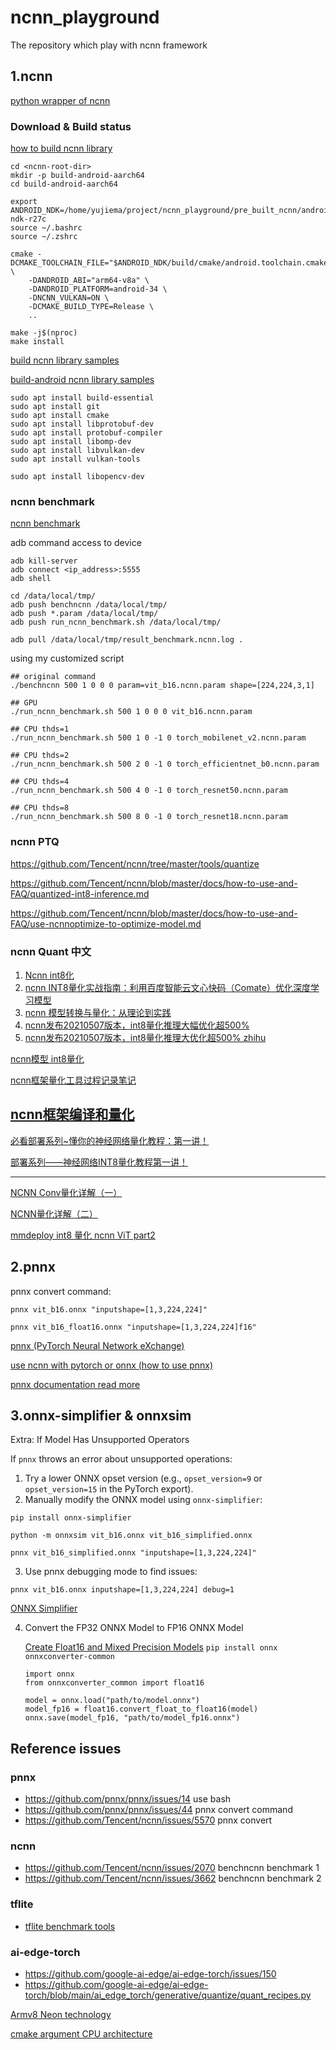 # ncnn_playground

The repository which play with ncnn framework

## 1.ncnn

[python wrapper of ncnn](https://github.com/Tencent/ncnn/tree/master/python)

### Download & Build status

[how to build ncnn library](https://github.com/Tencent/ncnn/wiki/how-to-build)
```
cd <ncnn-root-dir>
mkdir -p build-android-aarch64
cd build-android-aarch64

export ANDROID_NDK=/home/yujiema/project/ncnn_playground/pre_built_ncnn/android-ndk-r27c
source ~/.bashrc
source ~/.zshrc

cmake -DCMAKE_TOOLCHAIN_FILE="$ANDROID_NDK/build/cmake/android.toolchain.cmake" \
    -DANDROID_ABI="arm64-v8a" \
    -DANDROID_PLATFORM=android-34 \
    -DNCNN_VULKAN=ON \
    -DCMAKE_BUILD_TYPE=Release \
    ..

make -j$(nproc)
make install
```

[build ncnn library samples](https://github.com/Tencent/ncnn/blob/master/build.sh)

[build-android ncnn library samples](https://github.com/Tencent/ncnn/blob/master/build-android.cmd)

```commandline
sudo apt install build-essential 
sudo apt install git 
sudo apt install cmake 
sudo apt install libprotobuf-dev 
sudo apt install protobuf-compiler 
sudo apt install libomp-dev 
sudo apt install libvulkan-dev 
sudo apt install vulkan-tools 

sudo apt install libopencv-dev
```

### ncnn benchmark

[ncnn benchmark](https://github.com/Tencent/ncnn/tree/master/benchmark)

adb command access to device
```
adb kill-server
adb connect <ip_address>:5555
adb shell 

cd /data/local/tmp/ 
adb push benchncnn /data/local/tmp/
adb push *.param /data/local/tmp/
adb push run_ncnn_benchmark.sh /data/local/tmp/

adb pull /data/local/tmp/result_benchmark.ncnn.log .
```

using my customized script
```
## original command
./benchncnn 500 1 0 0 0 param=vit_b16.ncnn.param shape=[224,224,3,1]

## GPU
./run_ncnn_benchmark.sh 500 1 0 0 0 vit_b16.ncnn.param   

## CPU thds=1
./run_ncnn_benchmark.sh 500 1 0 -1 0 torch_mobilenet_v2.ncnn.param                                                                                                              

## CPU thds=2
./run_ncnn_benchmark.sh 500 2 0 -1 0 torch_efficientnet_b0.ncnn.param  

## CPU thds=4
./run_ncnn_benchmark.sh 500 4 0 -1 0 torch_resnet50.ncnn.param                                                                                                                  

## CPU thds=8
./run_ncnn_benchmark.sh 500 8 0 -1 0 torch_resnet18.ncnn.param         
```

### ncnn PTQ

https://github.com/Tencent/ncnn/tree/master/tools/quantize

https://github.com/Tencent/ncnn/blob/master/docs/how-to-use-and-FAQ/quantized-int8-inference.md

https://github.com/Tencent/ncnn/blob/master/docs/how-to-use-and-FAQ/use-ncnnoptimize-to-optimize-model.md

### ncnn Quant 中文
1. [Ncnn int8化](https://www.cnblogs.com/ayou27/p/16266497.html)
2. [ncnn INT8量化实战指南：利用百度智能云文心快码（Comate）优化深度学习模型](https://cloud.baidu.com/article/3321906)
3. [ncnn 模型转换与量化：从理论到实践](https://cloud.baidu.com/article/3322108)
4. [ncnn发布20210507版本，int8量化推理大幅优化超500%](https://baijiahao.baidu.com/s?id=1699724039745016586&wfr=spider&for=pc)
5. [ncnn发布20210507版本，int8量化推理大优化超500% zhihu](https://zhuanlan.zhihu.com/p/370689914)

[ncnn模型 int8量化](https://blog.csdn.net/flyfish1986/article/details/131411144)

[ncnn框架量化工具过程记录笔记](https://zhuanlan.zhihu.com/p/362701667)

[ncnn框架编译和量化](https://zhuanlan.zhihu.com/p/543666918)
----
[必看部署系列~懂你的神经网络量化教程：第一讲！](https://mp.weixin.qq.com/s?__biz=Mzg3ODU2MzY5MA==&mid=2247488318&idx=1&sn=048c1b78f3b2cb25c05abb115f20d6c6&chksm=cf108b3bf867022d1b214928102d65ed691c81955b59ca02bccdee92584ad9aa8e390e1d2978&token=1388685340&lang=zh_CN#rd)

[部署系列——神经网络INT8量化教程第一讲！](https://zhuanlan.zhihu.com/p/405571578)

----
[NCNN Conv量化详解（一）](https://zhuanlan.zhihu.com/p/71881443)

[NCNN量化详解（二）](https://zhuanlan.zhihu.com/p/72375164)

[mmdeploy int8 量化 ncnn ViT part2](https://zhuanlan.zhihu.com/p/554022835)

## 2.pnnx

pnnx convert command: 
```
pnnx vit_b16.onnx "inputshape=[1,3,224,224]"

pnnx vit_b16_float16.onnx "inputshape=[1,3,224,224]f16"
```

[pnnx (PyTorch Neural Network eXchange)](https://github.com/pnnx/pnnx)

[use ncnn with pytorch or onnx (how to use pnnx)](https://github.com/Tencent/ncnn/wiki/use-ncnn-with-pytorch-or-onnx#how-to-use-pnnx)

[pnnx documentation read more](https://github.com/Tencent/ncnn/tree/master/tools/pnnx)

## 3.onnx-simplifier & onnxsim

Extra: If Model Has Unsupported Operators

If `pnnx` throws an error about unsupported operations:

1. Try a lower ONNX opset version (e.g., `opset_version=9` or `opset_version=15` in the PyTorch export).
2. Manually modify the ONNX model using `onnx-simplifier`:
```
pip install onnx-simplifier

python -m onnxsim vit_b16.onnx vit_b16_simplified.onnx 

pnnx vit_b16_simplified.onnx "inputshape=[1,3,224,224]"
```
3. Use pnnx debugging mode to find issues:
```
pnnx vit_b16.onnx inputshape=[1,3,224,224] debug=1
```

[ONNX Simplifier](https://github.com/daquexian/onnx-simplifier)

4. Convert the FP32 ONNX Model to FP16 ONNX Model

    [Create Float16 and Mixed Precision Models](https://onnxruntime.ai/docs/performance/model-optimizations/float16.html) `pip install onnx onnxconverter-common`
    ```
    import onnx
    from onnxconverter_common import float16
    
    model = onnx.load("path/to/model.onnx")
    model_fp16 = float16.convert_float_to_float16(model)
    onnx.save(model_fp16, "path/to/model_fp16.onnx")
    
    ```

## Reference issues

### pnnx

- https://github.com/pnnx/pnnx/issues/14 use bash
- https://github.com/pnnx/pnnx/issues/44 pnnx convert command
- https://github.com/Tencent/ncnn/issues/5570 pnnx convert

### ncnn

- https://github.com/Tencent/ncnn/issues/2070 benchncnn benchmark 1
- https://github.com/Tencent/ncnn/issues/3662 benchncnn benchmark 2

### tflite

- [tflite benchmark tools](https://ai.google.dev/edge/litert/models/measurement)

### ai-edge-torch
- https://github.com/google-ai-edge/ai-edge-torch/issues/150
- https://github.com/google-ai-edge/ai-edge-torch/blob/main/ai_edge_torch/generative/quantize/quant_recipes.py

[Armv8 Neon technology](https://developer.arm.com/documentation/102474/0100/Fundamentals-of-Armv8-Neon-technology)

[cmake argument CPU architecture](https://github.com/Tencent/ncnn/blob/23890900c2a92a0932eba629d3c0bdbbc20808de/CMakeLists.txt#L267)